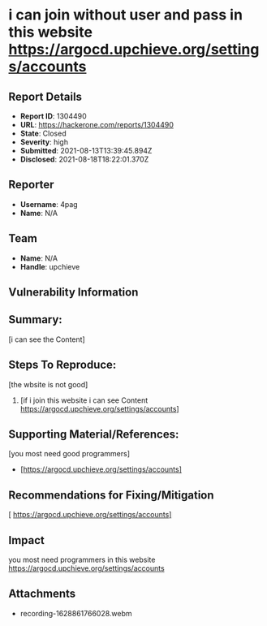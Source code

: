 # i can join without user and pass in this website  https://argocd.upchieve.org/settings/accounts

## Report Details
- **Report ID**: 1304490
- **URL**: https://hackerone.com/reports/1304490
- **State**: Closed
- **Severity**: high
- **Submitted**: 2021-08-13T13:39:45.894Z
- **Disclosed**: 2021-08-18T18:22:01.370Z

## Reporter
- **Username**: 4pag
- **Name**: N/A

## Team
- **Name**: N/A
- **Handle**: upchieve

## Vulnerability Information
## Summary:
[i can see the Content]

## Steps To Reproduce:
[the wbsite is not good]

  1. [if i join this website i can see Content https://argocd.upchieve.org/settings/accounts]


## Supporting Material/References:
[you most need good programmers]

  * [https://argocd.upchieve.org/settings/accounts]

## Recommendations for Fixing/Mitigation
[ https://argocd.upchieve.org/settings/accounts]

## Impact

you most need programmers in this website  https://argocd.upchieve.org/settings/accounts

## Attachments
- recording-1628861766028.webm
